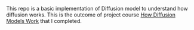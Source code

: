 This repo is a basic implementation of Diffusion model to understand how diffusion works. This is the outcome of project course [How Diffusion Models Work](https://www.coursera.org/learn/how-diffusion-models-work-project/home/week/1) that I completed. 
